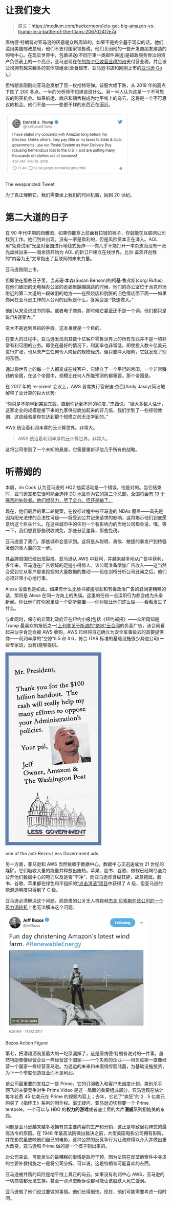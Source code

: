 # 让我们变大

> 原文：<https://medium.com/hackernoon/lets-get-big-amazon-vs-trump-in-a-battle-of-the-titans-206702417e7a>

唐纳德·特朗普对亚马逊的厌恶是众所周知的，如果不是完全基于现实的话。他们滥用美国邮政总局，他们不支付国家销售税，他们关闭他的一些开发商朋友建造的购物中心。在现实世界中，包裹递送(不同于第一类邮件递送)是邮政服务惨淡的资产负债表上的一个亮点，亚马逊现在在[的每个征收营业税的州](http://money.cnn.com/2017/03/29/technology/amazon-sales-tax/index.html)支付营业税，并且该公司拥有越来越多的实体店组合(全食超市、亚马逊书店和刚刚上市的[亚马逊 Go](http://fortune.com/2018/02/22/amazon-go-expansion) )。)

但特朗普刚刚向亚马逊发射了另一枚推特导弹。该股大幅下跌，从 2018 年的高点下跌了 200 多点。一半的分析师不知道该说什么。另一半人认为这是一个不可思议的购买机会。如果航运、商店和销售税成为地平线上的乌云，这将是一个不可思议的机会。他们不是——一些更不祥的东西正在逼近。

![](img/b1f12cdaedbabcc8b59ca95ee2543af9.png)

The weaponized Tweet

为了真正理解它，我们需要坐上我们的时间机器，回到 20 世纪。

# 第二大道的日子

在 90 年代中期的西雅图，如果你能穿上前面有拉链的裤子，你就能在互联网公司找到工作。他们到处出现。没有一家是盈利的，但是风险资本正在涌入。AOL 用“免费试用”光盘对全国进行地毯式轰炸——你几乎不能打开一本杂志而没有一张光盘掉出来——淘金热开始为 AOL 的新订户建立在线世界。比尔·盖茨开创性的“内容为王”文章指出了互联网的未来力量。

亚马逊刚刚上市。

但即使在那些日子里，当苏珊·本森(Susan Benson)的柯基·鲁弗斯(corgi Rufus)在他们破旧的无电梯办公室的走廊里蹦蹦跳跳的时候，他们的办公室位于派克市场附近的第二大道的一段破旧的地方——在照烧店和肮脏的旧色情店面下面——如果你问在亚马逊工作的人公司的目标是什么，答案会是:“快速做大。”

他们从来没说过书的事。或者电子商务，那时候它甚至还不是一个词。他们都只是说:“快速变大。”

变大不是达到目的的手段。这本身就是一个目的。

在变大的过程中，亚马逊发现向其数十亿客户零售世界上的所有东西并不是一项非常有利可图的业务。即使在最好的情况下，利润率也非常低，即使投入数十亿美元进行扩张，也从未产生任何令人瞠目的规模经济。但只要睁大眼睛，它就发现了别的东西。

通过将世界上的每一个人都变成在线客户，它建立了一个平行的帝国，一个非常赚钱的帝国，在这个帝国中，规模比任何人所能预测的都重要。那个帝国是。

在 2017 年的 re-invent 会议上，AWS 首席执行官安迪·杰西(Andy Jassy)简洁地解释了云计算的巨大优势:

“你只是不能学到某些东西，直到你达到不同的程度，”杰西说。“据大多数人估计，这家企业的规模是接下来的九家供应商加起来的好几倍，我们学到了一些经验教训，这些经验是你在达到那个规模之前无法学到的。”

AWS 统治着利润丰厚的云计算世界。非常大。

> AWS 统治着利润丰厚的云计算世界。非常大。

这将公司带到了一个未知的悬崖，它需要重新评估几乎所有的战略。

# 听蒂姆的

本周，im Cook 认为亚马逊的 HQ2 抽奖活动是一个错误。他是对的。当它结束时，亚马逊[宣布它很可能会选择 DC 地区作为它的第二个总部，全国将会有 19 个痛苦的失败者。他们很努力，尽了全力，但还是输了。](https://hackernoon.com/tagged/amazon)

现在，他们最后的第二轮提案，在投标过程中被亚马逊的 NDAs 覆盖——首先是因为阳光法律的合法性可疑——将受到公共记录请求的影响，这将揭示他们到底愿意给这个巨头什么。在这些城市中的任何一个有影响力的当地公司都会说，嘿，等一下，我们想要那些税收减免，那些分区差异，那些免税。

亚马逊耍了我们，那些城市会意识到。这将是从聪明、勇敢、敏捷的暴发户到恃强凌弱的食人魔的又一步。

其品牌周围已经出现裂痕。亚马逊从 AWS 中获利，并越来越多地从广告中获利，多年来，亚马逊在广告领域的足迹小得惊人。该公司准备增加广告收入——这当然会受到它从客户那里挖掘的大量数据的推动——但在剑桥分析公司丑闻之后，他们必须非常小心地行事。

Alexa 设备也是如此。如果有什么比脸书被盗朋友和有毒政治广告的丑闻更糟糕的话，那将是 Alexa 在同一方向上的失误。这里的任何一点渎职行为都会成为头条新闻。你让他们在你家里放一个窃听装置——你付钱让他们这么做——看看发生了什么。

与此同时，保守的非营利政府正在纽约小报(包括《纽约邮报》——众所周知是 Trump 最喜欢的报纸之一)[上刊登关于所谓的“绝地”云合同](https://fcw.com/articles/2018/03/28/amazon-jedi-trump-ad.aspx)的负面广告，该合同看起来似乎肯定会被 AWS 收购，AWS 已经将自己确立为安全军事级云的首要提供商——利润丰厚的“空隙”IL5 和 IL6，符合 ITAR 标准的基础设施很少其他公司(一些专家说，没有)能够提供。

![](img/ab51d9341c8d7357e0ce19fab17d5da1.png)

one of the anti-Bezos Less Government ads

另一方面，亚马逊和 AWS 当然依赖于数据中心。数据中心正迅速成为 21 世纪的煤矿。它们吸收大量的能量并释放出废热。苹果、脸书、谷歌、微软已经竭尽全力公开他们数据中心的电力以及是否“干净”，而亚马逊却含糊其辞，故意拖延。脸书、谷歌、苹果都在绿色和平组织的[“点击清洁”项目](http://www.clickclean.org/international/en/)中获得了 A 级，但亚马逊的能源透明度只得到了 C 级。

亚马逊必须解决这个问题，而昂贵的公关无人机视频[杰夫·贝索斯在该公司的一个风力涡轮机](https://twitter.com/jeffbezos/status/920999561564274688?lang=en)上也无法解决这个问题。

![](img/b02a612f2d109166bbd42819eea81e9e.png)

Bezos Action Figure

第七，把潘趣酒碗里最大的一坨屎漏掉了，这是唐纳德·特朗普说对的一件事。虽然特朗普像经营企业一样经营这个国家——一个失败的企业——但贝佐斯一直像经营一个国家一样经营亚马逊。为遥远的未来和未雨绸缪而储蓄，为基础设施投资，为下一个季度创造就业而不是利润。

该公司最重要的支柱之一是 Prime，它的订阅收入和客户忠诚度计划。类别杀手网飞的主要竞争对手 Prime Video 是这一局面的重要组成部分。亚马逊现在估计每年花费 45 亿美元在 Prime 的视频内容上；去年，它花了“疯狂”的 2 . 5 亿美元购买了《指环王》系列的制作权。毫无疑问，亚马逊迫切想要一个 Prime tentpole，一个可以与 HBO 的**权力的游戏**或者迪士尼的大片**漫威**系列相媲美的东西。

问题是亚马逊越来越多地拥有其主要内容的生产和分销，这正是导致里程碑式的最高法令的原因。在 1948 年最高法院做出裁决之前，大型美国电影公司拥有影院，并在影院里放映他们自己的电影。这种公然的反竞争行为让政府得以介入并做出重大改变。亚马逊和 Prime 做的是一个模子刻出来的。

对公司来说，可能发生的最糟糕的事情是政府干预，因为法院在反垄断案件中寻求的主要补救措施之一是将公司分拆。可以说，这是特朗普可能喜欢的东西。

亚马逊被并购的风险是地平线上真正的乌云。如果没有利润中心 AWS，亚马逊的一切商店都无法生存。甚至一点点垄断诉讼都可能让该股跌入死亡漩涡。

亚马逊做了他们说过要做的事情。他们长得很快。现在，他们可能需要考虑一段时间。